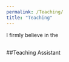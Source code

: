 ```yaml
---
permalink: /Teaching/
title: "Teaching"
---
```


I firmly believe in the 

##

##Teaching Assistant

